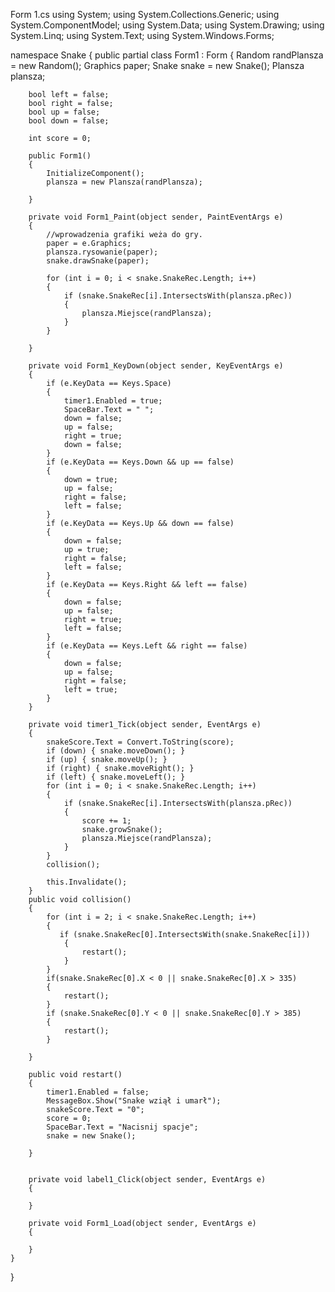 Form 1.cs
using System;
using System.Collections.Generic;
using System.ComponentModel;
using System.Data;
using System.Drawing;
using System.Linq;
using System.Text;
using System.Windows.Forms;

namespace Snake
{
    public partial class Form1 : Form
    {
        Random randPlansza = new Random();
        Graphics paper;
        Snake snake = new Snake();
        Plansza plansza;

        bool left = false;
        bool right = false;
        bool up = false;
        bool down = false;

        int score = 0;

        public Form1()
        {
            InitializeComponent();
            plansza = new Plansza(randPlansza);

        }

        private void Form1_Paint(object sender, PaintEventArgs e)
        {
            //wprowadzenia grafiki weża do gry.
            paper = e.Graphics;
            plansza.rysowanie(paper);
            snake.drawSnake(paper);

            for (int i = 0; i < snake.SnakeRec.Length; i++)
            {
                if (snake.SnakeRec[i].IntersectsWith(plansza.pRec))
                {
                    plansza.Miejsce(randPlansza);
                }
            }

        }

        private void Form1_KeyDown(object sender, KeyEventArgs e)
        {
            if (e.KeyData == Keys.Space)
            {
                timer1.Enabled = true;
                SpaceBar.Text = " ";
                down = false;
                up = false;
                right = true;
                down = false;
            }
            if (e.KeyData == Keys.Down && up == false)
            {
                down = true;
                up = false;
                right = false;
                left = false;
            }
            if (e.KeyData == Keys.Up && down == false)
            {
                down = false;
                up = true;
                right = false;
                left = false;
            }
            if (e.KeyData == Keys.Right && left == false)
            {
                down = false;
                up = false;
                right = true;
                left = false;
            }
            if (e.KeyData == Keys.Left && right == false)
            {
                down = false;
                up = false;
                right = false;
                left = true;
            }
        }

        private void timer1_Tick(object sender, EventArgs e)
        {
            snakeScore.Text = Convert.ToString(score);
            if (down) { snake.moveDown(); }
            if (up) { snake.moveUp(); }
            if (right) { snake.moveRight(); }
            if (left) { snake.moveLeft(); }
            for (int i = 0; i < snake.SnakeRec.Length; i++)
            {
                if (snake.SnakeRec[i].IntersectsWith(plansza.pRec))
                {
                    score += 1;
                    snake.growSnake();
                    plansza.Miejsce(randPlansza);
                }
            }
            collision();

            this.Invalidate();
        }
        public void collision()
        {
            for (int i = 2; i < snake.SnakeRec.Length; i++)
            {
               if (snake.SnakeRec[0].IntersectsWith(snake.SnakeRec[i]))
                {
                    restart();
                }
            }
            if(snake.SnakeRec[0].X < 0 || snake.SnakeRec[0].X > 335)
            {
                restart();
            }
            if (snake.SnakeRec[0].Y < 0 || snake.SnakeRec[0].Y > 385)
            {
                restart();
            }

        }

        public void restart()
        {
            timer1.Enabled = false;
            MessageBox.Show("Snake wziął i umarł");
            snakeScore.Text = "0";
            score = 0;
            SpaceBar.Text = "Nacisnij spacje";
            snake = new Snake();
            
        }


        private void label1_Click(object sender, EventArgs e)
        {

        }

        private void Form1_Load(object sender, EventArgs e)
        {

        }
    }
}
